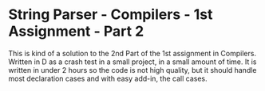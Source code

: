 # String Parser - Compilers - 1st Assignment - Part 2

This is kind of a solution to the 2nd Part of the 1st assignment in Compilers. Written in D as a crash test in a small project, in a small amount of time. It is written in under 2 hours so the code is not high quality, but it should handle most declaration cases and with easy add-in, the call cases.

